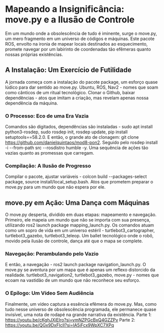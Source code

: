 # Mapeando a Insignificância: move.py e a Ilusão de Controle

Em um mundo onde a obsolescência de tudo é iminente, surge o move.py, um mero fragmento em um universo de códigos e máquinas. Este pacote ROS, envolto na ironia de mapear locais destinados ao esquecimento, promete navegar por um labirinto de coordenadas tão efêmeras quanto nossas próprias existências.

## A Instalação: Um Exercício de Futilidade
A jornada começa com a instalação do pacote package, um esforço quase lúdico para dar sentido ao move.py. Ubuntu, ROS, Nav2 - nomes que soam como cânticos de um ritual tecnológico. Clonar o Github, baixar dependências - atos que imitam a criação, mas revelam apenas nossa dependência da máquina.

### O Processo: Eco de uma Era Vazia
Comandos são digitados, dependências são instaladas - sudo apt install python3-rosdep, sudo rosdep init, rosdep update, pip install setuptools==58.2.0. E então, o grande ato de clonagem: git clone https://github.com/danielquintaos/mod8-pon2. Seguido pelo rosdep install -i --from-path src --rosdistro humble -y. Uma sequência de ações tão vazias quanto as promessas que carregam.

### Compilação: A Ilusão de Progresso
Compilar o pacote, ajustar variáveis - colcon build --packages-select package, source install/local_setup.bash. Atos que prometem preparar o move.py para um mundo que não espera por ele.

## move.py em Ação: Uma Dança com Máquinas
O move.py desperta, dividido em duas etapas: mapeamento e navegação. Primeiro, ele mapeia um mundo que não se importa com sua presença, utilizando ros2 launch package mapping_launch.py. Os comandos atuam como um sopro de vida em um universo estéril - turtlebot3_cartographer, turtlebot3_gazebo, turtlebot3_teleop. Um ballet tecnológico onde o robô, movido pela ilusão de controle, dança até que o mapa se complete.

### Navegação: Perambulando pelo Vazio
E então, a navegação - ros2 launch package navigation_launch.py. O move.py se aventura por um mapa que é apenas um reflexo distorcido da realidade. turtlebot3_navigation2, turtlebot3_gazebo, move.py - nomes que ecoam na vastidão de um mundo que não reconhece seu esforço.

### O Epílogo: Um Vídeo Sem Audiência
Finalmente, um vídeo captura a essência efêmera do move.py. Mas, como tudo nesse universo de obsolescência programada, ele permanece quase invisível, uma nota de rodapé na grande narrativa da existência.
Parte 1: https://youtu.be/cKghJXiEIro?si=vmNZPGcBxQ4GZZPv
Parte 2: https://youtu.be/QGx9DxFIclI?si=lA5iFcx9WpXC7XPq
